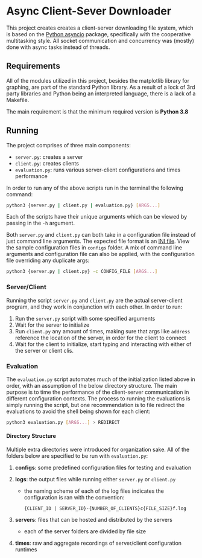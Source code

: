# Async Client-Sever Downloader

This project creates creates a client-server downloading file system, which is based on the [Python asyncio](https://docs.python.org/3/library/asyncio.html) package, specifically with the cooperative multitasking style. All socket communication and concurrency was (mostly) done with async tasks instead of threads.

## Requirements

All of the modules utilized in this project, besides the matplotlib library for graphing, are part of the standard Python library. As a result of a lock of 3rd party libraries and Python being an interpreted language, there is a lack of a Makefile.

The main requirement is that the minimum required version is **Python 3.8**

## Running

The project comprises of three main components:

* `server.py`: creates a server
* `client.py`: creates clients
* `evaluation.py`: runs various server-client configurations and times performance

In order to run any of the above scripts run in the terminal the following command:

```bash
python3 {server.py | client.py | evaluation.py} [ARGS...]
```

Each of the scripts have their unique arguments which can be viewed by passing in the `-h` argument.

Both `server.py` and `client.py` can both take in a configuration file instead of just command line arguments. The expected file format is an [INI file](https://en.wikipedia.org/wiki/INI_file). View the sample configuration files in `configs` folder. A mix of command line arguments and configuration file can also be applied, with the configuration file overriding any duplicate args:

```bash
python3 {server.py | client.py} -c CONFIG_FILE [ARGS...]
```

### Server/Client

Running the script `server.py` and `client.py` are the actual server-client program, and they work in conjunction with each other. In order to run:

1. Run the `server.py` script with some specified arguments
2. Wait for the server to initialize
3. Run `client.py` any amount of times, making sure that args like `address` reference the location of the server, in order for the client to connect
4. Wait for the client to initialize, start typing and interacting with either of the server or client clis.

### Evaluation

The `evaluation.py` script automates much of the initialization listed above in order, with an assumption of the below directory structure. The main purpose is to time the performance of the client-server communication in different configuration contexts. The process to running the evaluations is simply running the script, but one recommendation is to file redirect the evaluations to avoid the shell being shown for each client:

```bash
python3 evaluation.py [ARGS...] > REDIRECT
```

#### Directory Structure

Multiple extra directories were introduced for organization sake. All of the folders below are specified to be run with `evaluation.py`:

1. **configs**: some predefined configuration files for testing and evaluation
2. **logs**: the output files while running either `server.py` or `client.py`
    * the naming scheme of each of the log files indicates the configuration is ran with the convention:

        ```
        {CLIENT_ID | SERVER_ID}-{NUMBER_OF_CLIENTS}c{FILE_SIZE}f.log
        ```

3. **servers**: files that can be hosted and distributed by the servers

    * each of the server folders are divided by file size

4. **times**: raw and aggregate recordings of server/client configuration runtimes
